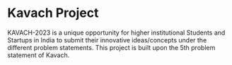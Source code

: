 # Kavach Project
KAVACH-2023 is a unique opportunity for higher institutional Students and Startups in India to submit their innovative ideas/concepts under the different problem statements.
This project is built upon the 5th problem statement of Kavach.
